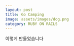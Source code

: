 ```yaml
---
layout: post
title: Go Camping
image: assets/images/dog.png
category: RUBY ON RAILS
---
```


이렇게 만들었습니다
